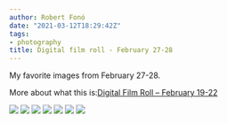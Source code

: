 ```yaml
---
author: Robert Fonó
date: "2021-03-12T18:29:42Z"
tags:
- photography
title: Digital film roll - February 27-28
---
```


My favorite images from February 27-28.

More about what this is:[Digital Film Roll – February 19-22](/journal/2021/02/digital-film-roll-february-19-22/)

![](DSCF8814.jpg)
![](DSCF8823.jpg)
![](DSCF8820.jpg)
![](DSCF8807.jpg)
![](DSCF8835.jpg)
![](DSCF8817.jpg)
![](DSCF8827.jpg)
